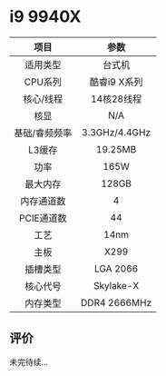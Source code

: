 # i9 9940X

| 项目 | 参数 |
| :------: | :------: |
|适用类型 | 台式机|
|CPU系列| 酷睿i9 X系列 |
|核心/线程| 14核28线程|
|核显| N/A |
|基础/睿频频率 |3.3GHz/4.4GHz|
| L3缓存| 19.25MB|
|功率| 165W |
|最大内存| 128GB |
|内存通道数| 4 |
|PCIE通道数| 44 |
|工艺|14nm |
|主板| X299  |
|插槽类型| LGA 2066 |
|核心代号|  Skylake-X |
|内存类型| DDR4 2666MHz |

## 评价

 未完待续...